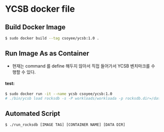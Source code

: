 # YCSB docker file

## Build Docker Image 

```bash
$ sudo docker build --tag csoyee/ycsb:1.0 .
```

## Run Image As as Container

- 현재는 command 를 define 해두지 않아서 직접 들어가서 YCSB 벤치마크를 수행할 수 있다.

#### test: 
```bash
$ sudo docker run -it --name ycsb csoyee/ycsb:1.0
# ./bin/ycsb load rocksdb -s -P workloads/workloada -p rocksdb.dir=/data/
```

## Automated Script

```bash
$ ./run_rocksdb [IMAGE TAG] [CONTAINER NAME] [DATA DIR]
```

